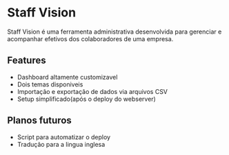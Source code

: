 
# Staff Vision

Staff Vision é uma ferramenta administrativa desenvolvida para gerenciar e acompanhar efetivos dos colaboradores de uma empresa.


## Features

- Dashboard altamente customizavel
- Dois temas disponiveis
- Importação e exportação de dados via arquivos CSV
- Setup simplificado(após o deploy do webserver)

## Planos futuros

- Script para automatizar o deploy
- Tradução para a lingua inglesa
